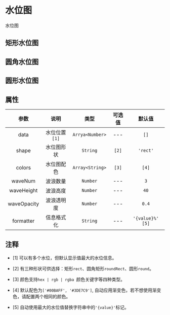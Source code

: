 <!-- 加载 demo 组件 start -->
<script setup>
import demo1 from './demo1.vue'
import demo2 from './demo2.vue'
import demo3 from './demo3.vue'
</script>
<!-- 加载 demo 组件 end -->

<!-- 正文开始 -->

# 水位图

水位图

## 矩形水位图
<Preview comp-name="WaterLevelPond" demo-name="demo1">
  <demo1 />
</Preview>

## 圆角水位图
<Preview comp-name="WaterLevelPond" demo-name="demo2">
  <demo2 />
</Preview>

## 圆形水位图
<Preview comp-name="WaterLevelPond" demo-name="demo3">
  <demo3 />
</Preview>

## 属性
参数 | 说明 | 类型 | 可选值 | 默认值
:-: | :-: | :-: | :-: | :-:
data |	水位位置 `[1]` |	`Arrya<Number>` |	--- |	`[]`
shape |	水位图形状 |	`String` |	`[2]` |	`'rect'`
colors |	水位图配色 |	`Array<String>` |	`[3]` |	`[4]`
waveNum |	波浪数量 |	`Number` |	--- |	`3`
waveHeight |	波浪高度 |	`Number` |	--- |	`40`
waveOpacity |	波浪透明度 |	`Number` |	--- |	`0.4`
formatter |	信息格式化 |	`String` |	--- |	`'{value}%'` `[5]`

## 注释
- [1] 可以有多个水位，但默认显示值最大的水位信息。

- [2] 有三种形状可供选择：矩形`rect`、圆角矩形`roundRect`、圆形`round`。

- [3] 颜色支持`hex | rgb | rgba `颜色关键字等四种类型。

- [4] 默认配色为`['#00BAFF', '#3DE7C9']`, 自动应用渐变色，若不想使用渐变色，请配置两个相同的颜色。

- [5] 自动使用最大的水位值替换字符串中的`'{value}'`标记。
